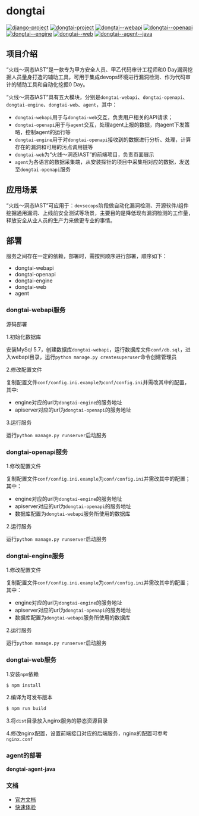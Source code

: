 # dongtai
[![django-project](https://img.shields.io/badge/django%20versions-3.0.3-blue)](https://www.djangoproject.com/)
[![dongtai-project](https://img.shields.io/badge/dongtai%20versions-beta-green)](https://huoxianclub.github.io/LingZhi/)
[![dongtai--webapi](https://img.shields.io/badge/dongtai--webapi-v1.0.0-lightgrey)](https://github.com/huoxianclub/dongtai-webapi)
[![dongtai--openapi](https://img.shields.io/badge/dongtai--openapi-v1.0.0-lightgrey)](https://github.com/huoxianclub/dongtai-openapi)
[![dongtai--engine](https://img.shields.io/badge/dongtai--engine-v1.0.0-lightgrey)](https://github.com/huoxianclub/dongtai-engine)
[![dongtai--web](https://img.shields.io/badge/dongtai--web-v1.0.0-lightgrey)](https://github.com/huoxianclub/dongtai-web)
[![dongtai--agent--java](https://img.shields.io/badge/dongtai----agent--java-v1.0.0-lightgrey)](https://github.com/huoxianclub/dongtai-agent-java)

## 项目介绍

“火线～洞态IAST”是一款专为甲方安全人员、甲乙代码审计工程师和0 Day漏洞挖掘人员量身打造的辅助工具，可用于集成devops环境进行漏洞检测、作为代码审计的辅助工具和自动化挖掘0 Day。

“火线～洞态IAST”具有五大模块，分别是`dongtai-webapi`、`dongtai-openapi`、`dongtai-engine`、`dongtai-web`、`agent`，其中：
- `dongtai-webapi`用于与`dongtai-web`交互，负责用户相关的API请求；
- `dongtai-openapi`用于与`agent`交互，处理agent上报的数据，向agent下发策略，控制agent的运行等
- `dongtai-engine`用于对`dongtai-openapi`接收到的数据进行分析、处理，计算存在的漏洞和可用的污点调用链等
- `dongtai-web`为“火线～洞态IAST”的前端项目，负责页面展示
- `agent`为各语言的数据采集端，从安装探针的项目中采集相对应的数据，发送至`dongtai-openapi`服务

## 应用场景
“火线～洞态IAST”可应用于：`devsecops`阶段做自动化漏洞检测、开源软件/组件挖掘通用漏洞、上线前安全测试等场景，主要目的是降低现有漏洞检测的工作量，释放安全从业人员的生产力来做更专业的事情。

## 部署
服务之间存在一定的依赖，部署时，需按照顺序进行部署，顺序如下：
- dongtai-webapi
- dongtai-openapi
- dongtai-engine
- dongtai-web
- agent

### dongtai-webapi服务

源码部署

1.初始化数据库

安装MySql 5.7，创建数据库`dongtai-webapi`，运行数据库文件`conf/db.sql`，进入webapi目录，运行`python manage.py createsuperuser`命令创建管理员

2.修改配置文件

复制配置文件`conf/config.ini.example为conf/config.ini`并需改其中的配置，其中:
- engine对应的url为`dongtai-engine`的服务地址
- apiserver对应的url为`dongtai-openapi`的服务地址

3.运行服务

运行`python manage.py runserver`启动服务

### dongtai-openapi服务

1.修改配置文件

复制配置文件`conf/config.ini.example`为`conf/config.ini`并需改其中的配置；其中：

- engine对应的url为`dongtai-engine`的服务地址
- apiserver对应的url为`dongtai-openapi`的服务地址
- 数据库配置为`dongtai-webapi`服务所使用的数据库

2.运行服务

运行`python manage.py runserver`启动服务

### dongtai-engine服务
1.修改配置文件

复制配置文件`conf/config.ini.example`为`conf/config.ini`并需改其中的配置；其中：

- engine对应的url为`dongtai-engine`的服务地址
- apiserver对应的url为`dongtai-openapi`的服务地址
- 数据库配置为`dongtai-webapi`服务所使用的数据库

2.运行服务

运行`python manage.py runserver`启动服务

### dongtai-web服务
1.安装`npm`依赖
```bash
$ npm install
```

2.编译为可发布版本
```bash
$ npm run build
```

3.将`dist`目录放入nginx服务的静态资源目录

4.修改nginx配置，设置前端接口对应的后端服务，nginx的配置可参考`nginx.conf`

### agent的部署

**dongtai-agent-java**

### 文档
- [官方文档](https://huoxianclub.github.io/LingZhi/#/)
- [快速体验](http://aws.iast.huoxian.cn:8000/login)